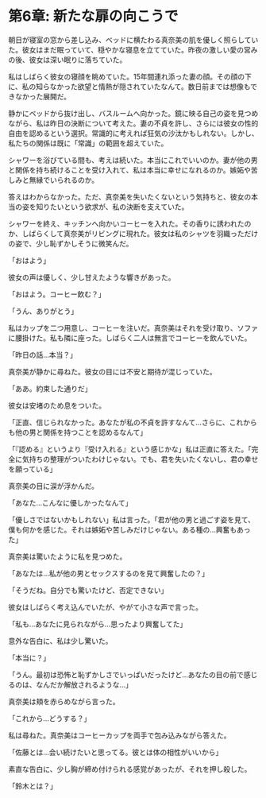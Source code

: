# 第6章: 新たな扉の向こうで

朝日が寝室の窓から差し込み、ベッドに横たわる真奈美の肌を優しく照らしていた。彼女はまだ眠っていて、穏やかな寝息を立てていた。昨夜の激しい愛の営みの後、彼女は深い眠りに落ちていた。

私はしばらく彼女の寝顔を眺めていた。15年間連れ添った妻の顔。その顔の下に、私の知らなかった欲望と情熱が隠されていたなんて。数日前までは想像もできなかった展開だ。

静かにベッドから抜け出し、バスルームへ向かった。鏡に映る自己の姿を見つめながら、私は昨日の決断について考えた。妻の不貞を許し、さらには彼女の性的自由を認めるという選択。常識的に考えれば狂気の沙汰かもしれない。しかし、私たちの関係は既に「常識」の範囲を超えていた。

シャワーを浴びている間も、考えは続いた。本当にこれでいいのか。妻が他の男と関係を持ち続けることを受け入れて、私は本当に幸せになれるのか。嫉妬や苦しみと無縁でいられるのか。

答えはわからなかった。ただ、真奈美を失いたくないという気持ちと、彼女の本当の姿を知りたいという欲求が、私の決断を支えていた。

シャワーを終え、キッチンへ向かいコーヒーを入れた。その香りに誘われたのか、しばらくして真奈美がリビングに現れた。彼女は私のシャツを羽織っただけの姿で、少し恥ずかしそうに微笑んだ。

「おはよう」

彼女の声は優しく、少し甘えたような響きがあった。

「おはよう。コーヒー飲む？」

「うん、ありがとう」

私はカップを二つ用意し、コーヒーを注いだ。真奈美はそれを受け取り、ソファに腰掛けた。私も隣に座った。しばらく二人は無言でコーヒーを飲んでいた。

「昨日の話…本当？」

真奈美が静かに尋ねた。彼女の目には不安と期待が混じっていた。

「ああ。約束した通りだ」

彼女は安堵のため息をついた。

「正直、信じられなかった。あなたが私の不貞を許すなんて…さらに、これからも他の男と関係を持つことを認めるなんて」

「『認める』というより『受け入れる』という感じかな」私は正直に答えた。「完全に気持ちの整理がついたわけじゃない。でも、君を失いたくないし、君の幸せを願っている」

真奈美の目に涙が浮かんだ。

「あなた…こんなに優しかったなんて」

「優しさではないかもしれない」私は言った。「君が他の男と過ごす姿を見て、僕も何かを感じた。それは嫉妬や苦しみだけじゃない。ある種の…興奮もあった」

真奈美は驚いたように私を見つめた。

「あなたは…私が他の男とセックスするのを見て興奮したの？」

「そうだね。自分でも驚いたけど、否定できない」

彼女はしばらく考え込んでいたが、やがて小さな声で言った。

「私も…あなたに見られながら…思ったより興奮してた」

意外な告白に、私は少し驚いた。

「本当に？」

「うん。最初は恐怖と恥ずかしさでいっぱいだったけど…あなたの目の前で感じるのは、なんだか解放されるような…」

真奈美は頬を赤らめながら言った。

「これから…どうする？」

私は尋ねた。真奈美はコーヒーカップを両手で包み込みながら答えた。

「佐藤とは…会い続けたいと思ってる。彼とは体の相性がいいから」

素直な告白に、少し胸が締め付けられる感覚があったが、それを押し殺した。

「鈴木とは？」